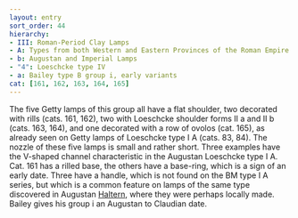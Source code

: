 ```yaml
---
layout: entry
sort_order: 44
hierarchy:
- III: Roman-Period Clay Lamps
- A: Types from both Western and Eastern Provinces of the Roman Empire
- b: Augustan and Imperial Lamps
- "4": Loeschcke type IV
- a: Bailey type B group i, early variants
cat: [161, 162, 163, 164, 165]
---
```


The five Getty lamps of this group all have a flat shoulder, two decorated with rills (cats. 161, 162), two with Loeschcke shoulder forms II a and II b (cats. 163, 164), and one decorated with a row of ovolos (cat. 165), as already seen on Getty lamps of Loeschcke type I A (cats. 83, 84). The nozzle of these five lamps is small and rather short. Three examples have the V-shaped channel characteristic in the Augustan Loeschcke type I A. Cat. 161 has a rilled base, the others have a base-ring, which is a sign of an early date. Three have a handle, which is not found on the BM type I A series, but which is a common feature on lamps of the same type discovered in Augustan <a href='../../map/#loc_109029'>Haltern</a>, where they were perhaps locally made. Bailey gives his group i an Augustan to Claudian date.
